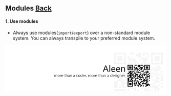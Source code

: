 ## Modules [**Back**](./../README.md)

#### 1. Use modules

- Always use modules(`import`/`export`) over a non-standard module system. You can always transpile to your preferred module system.

<a href="http://aleen42.github.io/" target="_blank" ><img src="./../pic/tail.gif"></a>